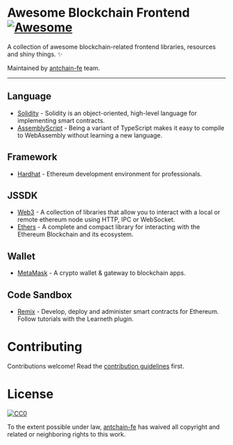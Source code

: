 # Awesome Blockchain Frontend [![Awesome](https://cdn.rawgit.com/sindresorhus/awesome/d7305f38d29fed78fa85652e3a63e154dd8e8829/media/badge.svg)](https://github.com/sindresorhus/awesome)

A collection of awesome blockchain-related frontend libraries, resources and shiny things. ✨

Maintained by [antchain-fe](https://www.yuque.com/antchain-fe/blog/joinus) team.

---

## Language

- [Solidity](https://docs.soliditylang.org/) - Solidity is an object-oriented, high-level language for implementing smart contracts.
- [AssemblyScript](https://www.assemblyscript.org/) - Being a variant of TypeScript makes it easy to compile to WebAssembly without learning a new language.

## Framework

- [Hardhat](https://hardhat.org/) - Ethereum development environment for professionals.

## JSSDK

- [Web3](https://web3js.readthedocs.io/) - A collection of libraries that allow you to interact with a local or remote ethereum node using HTTP, IPC or WebSocket.
- [Ethers](https://docs.ethers.io/) - A complete and compact library for interacting with the Ethereum Blockchain and its ecosystem.

## Wallet

- [MetaMask](https://metamask.io/) - A crypto wallet & gateway to blockchain apps.

## Code Sandbox

- [Remix](https://remix.ethereum.org/) - Develop, deploy and administer smart contracts for Ethereum. Follow tutorials with the Learneth plugin.

# Contributing

Contributions welcome! Read the [contribution guidelines](CONTRIBUTING.md) first.

# License

[![CC0](http://i.creativecommons.org/p/zero/1.0/88x31.png)](http://creativecommons.org/publicdomain/zero/1.0/)

To the extent possible under law, [antchain-fe](https://www.yuque.com/antchain-fe/blog/joinus) has waived all copyright and related or neighboring rights to this work.
